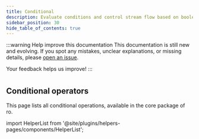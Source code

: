 ```yaml
---
title: Conditional
description: Evaluate conditions and control stream flow based on boolean logic and comparisons.
sidebar_position: 30
hide_table_of_contents: true
---
```


:::warning Help improve this documentation
This documentation is still new and evolving. If you spot any mistakes, unclear explanations, or missing details, please [open an issue](https://github.com/samber/ro/issues).

Your feedback helps us improve!
:::

#
## Conditional operators

This page lists all conditional operations, available in the core package of ro.

import HelperList from '@site/plugins/helpers-pages/components/HelperList';

<HelperList 
  type="core"
  category="conditional"
/>
